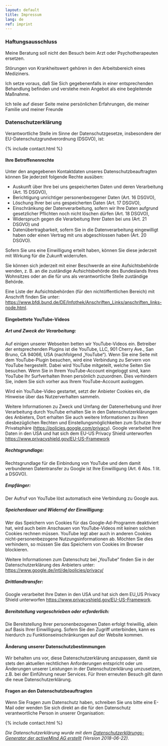 ```yaml
---
layout: default
title: Impressum
lang: de
ref: imprint
---
```

### Haftungsausschluss

Meine Beratung soll nicht den Besuch beim Arzt oder Psychotherapeuten
ersetzen.

Störungen von Krankheitswert gehören in den Arbeitsbereich eines Mediziners.

Ich setze voraus, daß Sie Sich gegebenenfalls in einer entsprechenden
Behandlung befinden und verstehe mein Angebot als eine begleitende
Maßnahme.

Ich teile auf dieser Seite meine persönlichen Erfahrungen, die meiner
Familie und meiner Freunde

### Datenschutzerklärung

Verantwortliche Stelle im Sinne der Datenschutzgesetze, insbesondere der EU-Datenschutzgrundverordnung (DSGVO), ist:

{% include contact.html %}

#### Ihre Betroffenenrechte

Unter den angegebenen Kontaktdaten unseres Datenschutzbeauftragten können Sie jederzeit folgende Rechte ausüben:

* Auskunft über Ihre bei uns gespeicherten Daten und deren Verarbeitung (Art. 15 DSGVO),
* Berichtigung unrichtiger personenbezogener Daten (Art. 16 DSGVO),
* Löschung Ihrer bei uns gespeicherten Daten (Art. 17 DSGVO),
* Einschränkung der Datenverarbeitung, sofern wir Ihre Daten aufgrund gesetzlicher Pflichten noch nicht löschen dürfen (Art. 18 DSGVO),
* Widerspruch gegen die Verarbeitung Ihrer Daten bei uns (Art. 21 DSGVO) und
* Datenübertragbarkeit, sofern Sie in die Datenverarbeitung eingewilligt haben oder einen Vertrag mit uns abgeschlossen haben (Art. 20 DSGVO).

Sofern Sie uns eine Einwilligung erteilt haben, können Sie diese jederzeit mit Wirkung für die Zukunft widerrufen.


Sie können sich jederzeit mit einer Beschwerde an eine Aufsichtsbehörde wenden, z. B. an die zuständige Aufsichtsbehörde des Bundeslands Ihres Wohnsitzes oder an die für uns als verantwortliche Stelle zuständige Behörde.


Eine Liste der Aufsichtsbehörden (für den nichtöffentlichen Bereich) mit Anschrift finden Sie unter:
<a href="https://www.bfdi.bund.de/DE/Infothek/Anschriften_Links/anschriften_links-node.html" target="_blank" rel="nofollow noopener">
https://www.bfdi.bund.de/DE/Infothek/Anschriften_Links/anschriften_links-node.html</a>.

#### Eingebettete YouTube-Videos

##### Art und Zweck der Verarbeitung:

Auf einigen unserer Webseiten betten wir YouTube-Videos ein. Betreiber der entsprechenden Plugins ist die YouTube, LLC, 901 Cherry Ave., San Bruno, CA 94066, USA (nachfolgend „YouTube“). Wenn Sie eine Seite mit dem YouTube-Plugin besuchen, wird eine Verbindung zu Servern von YouTube hergestellt. Dabei wird YouTube mitgeteilt, welche Seiten Sie besuchen. Wenn Sie in Ihrem YouTube-Account eingeloggt sind, kann YouTube Ihr Surfverhalten Ihnen persönlich zuzuordnen. Dies verhindern Sie, indem Sie sich vorher aus Ihrem YouTube-Account ausloggen.


Wird ein YouTube-Video gestartet, setzt der Anbieter Cookies ein, die Hinweise über das Nutzerverhalten sammeln.


Weitere Informationen zu Zweck und Umfang der Datenerhebung und ihrer Verarbeitung durch YouTube erhalten Sie in den Datenschutzerklärungen des Anbieters, Dort erhalten Sie auch weitere Informationen zu Ihren diesbezüglichen Rechten und Einstellungsmöglichkeiten zum Schutze Ihrer Privatsphäre (<a href="https://policies.google.com/privacy">https://policies.google.com/privacy</a>). Google verarbeitet Ihre Daten in den USA und hat sich dem EU-US Privacy Shield unterworfen https://www.privacyshield.gov/EU-US-Framework

##### Rechtsgrundlage:

Rechtsgrundlage für die Einbindung von YouTube und dem damit verbundenen Datentransfer zu Google ist Ihre Einwilligung (Art. 6 Abs. 1 lit. a DSGVO).

##### Empfänger:

Der Aufruf von YouTube löst automatisch eine Verbindung zu Google aus.

##### Speicherdauer und Widerruf der Einwilligung:

Wer das Speichern von Cookies für das Google-Ad-Programm deaktiviert hat, wird auch beim Anschauen von YouTube-Videos mit keinen solchen Cookies rechnen müssen. YouTube legt aber auch in anderen Cookies nicht-personenbezogene Nutzungsinformationen ab. Möchten Sie dies verhindern, so müssen Sie das Speichern von Cookies im Browser blockieren.


Weitere Informationen zum Datenschutz bei „YouTube“ finden Sie in der Datenschutzerklärung des Anbieters unter: <a href="https://www.google.de/intl/de/policies/privacy/">https://www.google.de/intl/de/policies/privacy/ </a>

##### Drittlandtransfer:

Google verarbeitet Ihre Daten in den USA und hat sich dem EU_US Privacy Shield unterworfen <a href="https://www.privacyshield.gov/EU-US-Framework">https://www.privacyshield.gov/EU-US-Framework</a>.

##### Bereitstellung vorgeschrieben oder erforderlich:

Die Bereitstellung Ihrer personenbezogenen Daten erfolgt freiwillig, allein auf Basis Ihrer Einwilligung. Sofern Sie den Zugriff unterbinden, kann es hierdurch zu Funktionseinschränkungen auf der Website kommen.

#### Änderung unserer Datenschutzbestimmungen

Wir behalten uns vor, diese Datenschutzerklärung anzupassen, damit sie stets den aktuellen rechtlichen Anforderungen entspricht oder um Änderungen unserer Leistungen in der Datenschutzerklärung umzusetzen, z.B. bei der Einführung neuer Services. Für Ihren erneuten Besuch gilt dann die neue Datenschutzerklärung.

#### Fragen an den Datenschutzbeauftragten

Wenn Sie Fragen zum Datenschutz haben, schreiben Sie uns bitte eine E-Mail oder wenden Sie sich direkt an die für den Datenschutz verantwortliche Person in unserer Organisation:

{% include contact.html %}

<em>Die Datenschutzerklärung wurde mit dem </em><em><a href="https://www.activemind.de/datenschutz/datenschutzhinweis-generator/" target="_blank" rel="noopener">Datenschutzerklärungs-Generator der activeMind AG erstellt</a> (Version 2018-06-22).</em>
